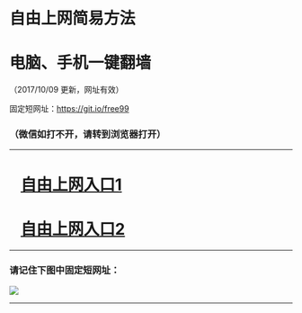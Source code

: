 ﻿# 自由上网简易方法

# 电脑、手机一键翻墙

（2017/10/09 更新，网址有效）

固定短网址：https://git.io/free99

### （微信如打不开，请转到浏览器打开）


***





# &nbsp;&nbsp; <a href="http://ft983326395.fwq-tz-1001.info/fwqtz01.html?t=10090018850 " target="_blank">自由上网入口1</a>
# &nbsp;&nbsp; <a href="http://ft1902630547.fwq-tz-1002.info/fwqtz02.html?t=10090011649 " target="_blank">自由上网入口2</a>
***

### 请记住下图中固定短网址：

<img src="https://s3-us-west-2.amazonaws.com/fwq-1001/yjfq-20170905okok.png" /> 


***

